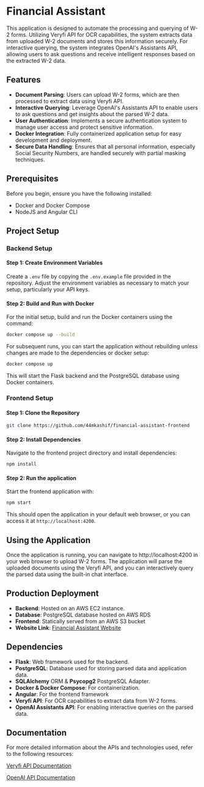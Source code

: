 # Financial Assistant

This application is designed to automate the processing and querying of W-2 forms. Utilizing Veryfi API for OCR capabilities, the system extracts data from uploaded W-2 documents and stores this information securely. For interactive querying, the system integrates OpenAI's Assistants API, allowing users to ask questions and receive intelligent responses based on the extracted W-2 data.

## Features

- **Document Parsing**: Users can upload W-2 forms, which are then processed to extract data using Veryfi API.
- **Interactive Querying**: Leverage OpenAI's Assistants API to enable users to ask questions and get insights about the parsed W-2 data.
- **User Authentication**: Implements a secure authentication system to manage user access and protect sensitive information.
- **Docker Integration**: Fully containerized application setup for easy development and deployment.
- **Secure Data Handling**: Ensures that all personal information, especially Social Security Numbers, are handled securely with partial masking techniques.

## Prerequisites

Before you begin, ensure you have the following installed:
- Docker and Docker Compose
- NodeJS and Angular CLI

## Project Setup

### Backend Setup
#### Step 1: Create Environment Variables
Create a `.env` file by copying the `.env.example` file provided in the repository. Adjust the environment variables as necessary to match your setup, particularly your API keys.

#### Step 2: Build and Run with Docker
For the initial setup, build and run the Docker containers using the command:

``` bash 
docker compose up --build
```

For subsequent runs, you can start the application without rebuilding unless changes are made to the dependencies or docker setup:

``` bash 
docker compose up
```
This will start the Flask backend and the PostgreSQL database using Docker containers.

### Frontend Setup
#### Step 1: Clone the Repository
``` bash
git clone https://github.com/44mkashif/financial-assistant-frontend
```

#### Step 2: Install Dependencies
Navigate to the frontend project directory and install dependencies:

``` bash 
npm install
```

#### Step 2: Run the application
Start the frontend application with:

``` bash 
npm start
```

This should open the application in your default web browser, or you can access it at `http://localhost:4200`.

## Using the Application
Once the application is running, you can navigate to http://localhost:4200 in your web browser to upload W-2 forms. The application will parse the uploaded documents using the Veryfi API, and you can interactively query the parsed data using the built-in chat interface.

## Production Deployment
- **Backend**: Hosted on an AWS EC2 instance.
- **Database**: PostgreSQL database hosted on AWS RDS
- **Frontend**: Statically served from an AWS S3 bucket
- **Website Link**: [Financial Assistant Website](http://kashif-financial-assistant.s3-website.us-east-2.amazonaws.com/)

## Dependencies
- **Flask**: Web framework used for the backend.
- **PostgreSQL**: Database used for storing parsed data and application data.
- **SQLAlchemy** ORM & **Psycopg2** PostgreSQL Adapter.
- **Docker & Docker Compose**: For containerization.
- **Angular**: For the frontend framework
- **Veryfi API**: For OCR capabilities to extract data from W-2 forms.
- **OpenAI Assistants API**: For enabling interactive queries on the parsed data.

## Documentation
For more detailed information about the APIs and technologies used, refer to the following resources:

[Veryfi API Documentation](https://docs.veryfi.com/api/w2s/process-a-w-2/)

[OpenAI API Documentation](https://platform.openai.com/docs/assistants/overview)
